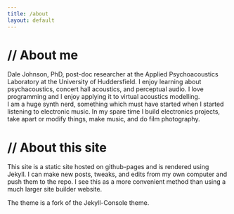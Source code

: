 ```yaml
---
title: /about
layout: default
---
```


# // About me
Dale Johnson, PhD, post-doc researcher at the Applied Psychoacoustics Laboratory at the University of Huddersfield. I enjoy learning about psychacoustics, concert hall acoustics, and perceptual audio. I love programming and I enjoy applying it to virtual acoustics modelling.
<br/>
I am a huge synth nerd, something which must have started when I started listening to electronic music. In my spare time I build electronics projects, take apart or modify things, make music, and do film photography.

# // About this site
This site is a static site hosted on github-pages and is rendered using Jekyll. I can make new posts, tweaks, and edits from my own computer and push them to the repo. I see this as a more convenient method than using a much larger site builder website.

The theme is a fork of the Jekyll-Console theme.
